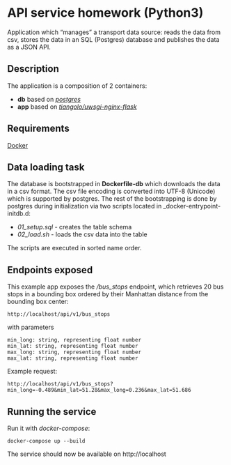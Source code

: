 # API service homework (Python3)

Application which “manages” a transport data source: reads the data from csv, stores the data in an SQL (Postgres) database and publishes the data as a JSON API.


## Description ##
The application is a composition of 2 containers:
- **db** based on [_postgres_](https://hub.docker.com/_/postgres) 
- **app** based on [_tiangolo/uwsgi-nginx-flask_](https://hub.docker.com/r/tiangolo/uwsgi-nginx-flask/)


## Requirements ##

[Docker](https://docs.docker.com/get-docker/)

## Data loading task ##

The database is bootstrapped in **Dockerfile-db** which downloads the data in a csv format. 
The csv file encoding is converted into UTF-8 (Unicode) which is supported by postgres.
The rest of the bootstrapping is done by postgres during initialization via two scripts located in _docker-entrypoint-initdb.d:

- _01_setup.sql_ - creates the table schema
- _02_load.sh_ - loads the csv data into the table

The scripts are executed in sorted name order.

## Endpoints exposed

This example app exposes the _/bus_stops_ endpoint, 
which retrieves 20 bus stops in a bounding box ordered by their Manhattan distance from the bounding box center:

    http://localhost/api/v1/bus_stops

with parameters

    min_long: string, representing float number
    min_lat: string, representing float number
    max_long: string, representing float number
    max_lat: string, representing float number

Example request:

    http://localhost/api/v1/bus_stops?min_long=-0.489&min_lat=51.28&max_long=0.236&max_lat=51.686
    
## Running the service

Run it with *docker-compose*:

    docker-compose up --build

The service should now be available on http://localhost
